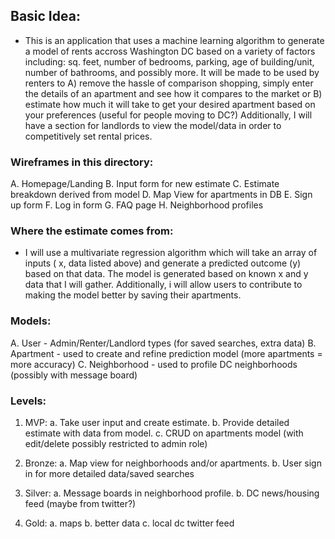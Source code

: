 ## Basic Idea:

* This is an application that uses a machine learning algorithm to generate a model of rents accross Washington DC based on a variety of factors including: sq. feet, number of bedrooms, parking, age of building/unit, number of bathrooms, and possibly more. It will be made to be used by renters to A) remove the hassle of comparison shopping, simply enter the details of an apartment and see how it compares to the market or B) estimate how much it will take to get your desired apartment based on your preferences (useful for people moving to DC?) Additionally, I will have a section for landlords to view the model/data in order to competitively set rental prices.

### Wireframes in this directory:

A. Homepage/Landing
B. Input form for new estimate
C. Estimate breakdown derived from model
D. Map View for apartments in DB
E. Sign up form
F. Log in form
G. FAQ page
H. Neighborhood profiles

### Where the estimate comes from:

* I will use a multivariate regression algorithm which will take an array of inputs ( x, data listed above) and generate a predicted outcome (y) based on that data. The model is generated based on known x and y data that I will gather. Additionally, i will allow users to contribute to making the model better by saving their apartments.

### Models:

A. User - Admin/Renter/Landlord types (for saved searches, extra data)
B. Apartment - used to create and refine prediction model (more apartments = more accuracy)
C. Neighborhood - used to profile DC neighborhoods (possibly with message board)

### Levels:

1.  MVP:
    a. Take user input and create estimate.
    b. Provide detailed estimate with data from model.
    c. CRUD on apartments model (with edit/delete possibly restricted to admin role)

2.  Bronze:
    a. Map view for neighborhoods and/or apartments.
    b. User sign in for more detailed data/saved searches

3.  Silver:
    a. Message boards in neighborhood profile.
    b. DC news/housing feed (maybe from twitter?)

4.  Gold:
    a. maps
    b. better data
    c. local dc twitter feed
